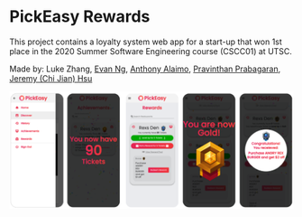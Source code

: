 # PickEasy Rewards

This project contains a loyalty system web app for a start-up that won 1st place in the 2020 Summer Software Engineering course (CSCC01) at UTSC.

Made by: Luke Zhang, [Evan Ng](https://github.com/Evan8456), [Anthony Alaimo](https://github.com/AnthonyAlaimo), [Pravinthan Prabagaran](https://github.com/pravinthan), [Jeremy (Chi Jian) Hsu](https://github.com/Jer3myHsu)

![Alt text](pick-easy/assets/demo.png?raw=true "Demo")
